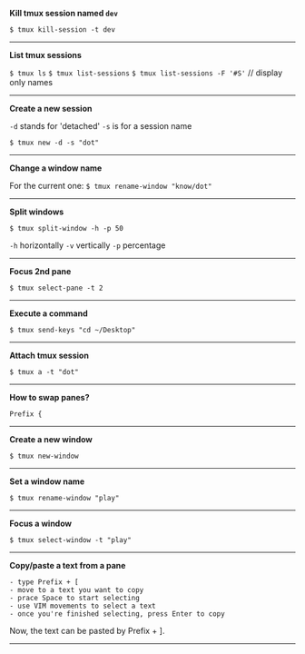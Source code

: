 **Kill tmux session named `dev`**

`$ tmux kill-session -t dev`

---

**List tmux sessions**

`$ tmux ls`
`$ tmux list-sessions`
`$ tmux list-sessions -F '#S'` // display only names

---

**Create a new session**

`-d` stands for 'detached'
`-s` is for a session name

`$ tmux new -d -s "dot"`

---

**Change a window name**

For the current one:
`$ tmux rename-window "know/dot"`

---

**Split windows**

`$ tmux split-window -h -p 50`

`-h` horizontally
`-v` vertically
`-p` percentage

---

**Focus 2nd pane**

`$ tmux select-pane -t 2`

---

**Execute a command**

`$ tmux send-keys "cd ~/Desktop"`

---

**Attach tmux session**

`$ tmux a -t "dot"`

---

**How to swap panes?**

`Prefix {`

---

**Create a new window**

`$ tmux new-window`

---

**Set a window name**

`$ tmux rename-window "play"`

---

**Focus a window**

`$ tmux select-window -t "play"`

---

**Copy/paste a text from a pane**

```
- type Prefix + [
- move to a text you want to copy
- prace Space to start selecting
- use VIM movements to select a text
- once you're finished selecting, press Enter to copy
```

Now, the text can be pasted by Prefix + ].

---
